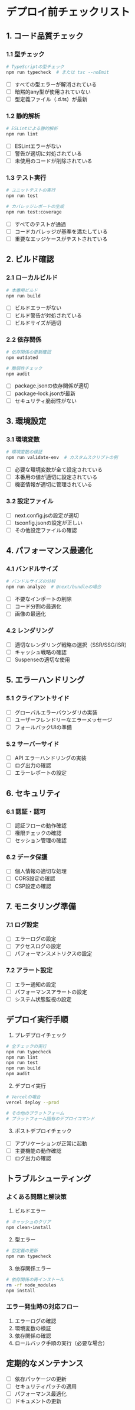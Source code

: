 # デプロイ前チェックリスト

## 1. コード品質チェック

### 1.1 型チェック
```bash
# TypeScriptの型チェック
npm run typecheck  # または tsc --noEmit
```

- [ ] すべての型エラーが解消されている
- [ ] 暗黙的any型が使用されていない
- [ ] 型定義ファイル（.d.ts）が最新

### 1.2 静的解析
```bash
# ESLintによる静的解析
npm run lint
```

- [ ] ESLintエラーがない
- [ ] 警告が適切に対処されている
- [ ] 未使用のコードが削除されている

### 1.3 テスト実行
```bash
# ユニットテストの実行
npm run test

# カバレッジレポートの生成
npm run test:coverage
```

- [ ] すべてのテストが通過
- [ ] コードカバレッジが基準を満たしている
- [ ] 重要なエッジケースがテストされている

## 2. ビルド確認

### 2.1 ローカルビルド
```bash
# 本番用ビルド
npm run build
```

- [ ] ビルドエラーがない
- [ ] ビルド警告が対処されている
- [ ] ビルドサイズが適切

### 2.2 依存関係
```bash
# 依存関係の更新確認
npm outdated

# 脆弱性チェック
npm audit
```

- [ ] package.jsonの依存関係が適切
- [ ] package-lock.jsonが最新
- [ ] セキュリティ脆弱性がない

## 3. 環境設定

### 3.1 環境変数
```bash
# 環境変数の検証
npm run validate-env  # カスタムスクリプトの例
```

- [ ] 必要な環境変数が全て設定されている
- [ ] 本番用の値が適切に設定されている
- [ ] 機密情報が適切に管理されている

### 3.2 設定ファイル
- [ ] next.config.jsの設定が適切
- [ ] tsconfig.jsonの設定が正しい
- [ ] その他設定ファイルの確認

## 4. パフォーマンス最適化

### 4.1 バンドルサイズ
```bash
# バンドルサイズの分析
npm run analyze  # @next/bundleの場合
```

- [ ] 不要なインポートの削除
- [ ] コード分割の最適化
- [ ] 画像の最適化

### 4.2 レンダリング
- [ ] 適切なレンダリング戦略の選択（SSR/SSG/ISR）
- [ ] キャッシュ戦略の確認
- [ ] Suspenseの適切な使用

## 5. エラーハンドリング

### 5.1 クライアントサイド
- [ ] グローバルエラーバウンダリの実装
- [ ] ユーザーフレンドリーなエラーメッセージ
- [ ] フォールバックUIの準備

### 5.2 サーバーサイド
- [ ] API エラーハンドリングの実装
- [ ] ログ出力の確認
- [ ] エラーレポートの設定

## 6. セキュリティ

### 6.1 認証・認可
- [ ] 認証フローの動作確認
- [ ] 権限チェックの確認
- [ ] セッション管理の確認

### 6.2 データ保護
- [ ] 個人情報の適切な処理
- [ ] CORS設定の確認
- [ ] CSP設定の確認

## 7. モニタリング準備

### 7.1 ログ設定
- [ ] エラーログの設定
- [ ] アクセスログの設定
- [ ] パフォーマンスメトリクスの設定

### 7.2 アラート設定
- [ ] エラー通知の設定
- [ ] パフォーマンスアラートの設定
- [ ] システム状態監視の設定

## デプロイ実行手順

1. プレデプロイチェック
```bash
# 全チェックの実行
npm run typecheck
npm run lint
npm run test
npm run build
npm audit
```

2. デプロイ実行
```bash
# Vercelの場合
vercel deploy --prod

# その他のプラットフォーム
# プラットフォーム固有のデプロイコマンド
```

3. ポストデプロイチェック
- [ ] アプリケーションが正常に起動
- [ ] 主要機能の動作確認
- [ ] ログ出力の確認

## トラブルシューティング

### よくある問題と解決策

1. ビルドエラー
```bash
# キャッシュのクリア
npm clean-install
```

2. 型エラー
```bash
# 型定義の更新
npm run typecheck
```

3. 依存関係エラー
```bash
# 依存関係の再インストール
rm -rf node_modules
npm install
```

### エラー発生時の対応フロー

1. エラーログの確認
2. 環境変数の検証
3. 依存関係の確認
4. ロールバック手順の実行（必要な場合）

## 定期的なメンテナンス

- [ ] 依存パッケージの更新
- [ ] セキュリティパッチの適用
- [ ] パフォーマンス最適化
- [ ] ドキュメントの更新